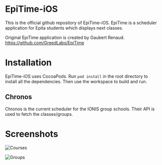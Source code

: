 # EpiTime-iOS

This is the official github repository of EpiTime-iOS.
EpiTime is a scheduler application for Epita students which displays next classes.

Original EpiTime application is created by Gaubert Renaud. https://github.com/GreedLabs/EpiTime

# Installation

EpiTime-iOS uses CocoaPods. Run `pod install` in the root directory to install all the dependencies.
Then use the workspace to build and run.

## Chronos

Chronos is the current scheduler for the IONIS group schools. Their API is used to fetch the classes/groups.

# Screenshots

![Courses](https://raw.githubusercontent.com/thegameg/EpiTime-iOS/master/doc/courses.png)

![Groups](https://raw.githubusercontent.com/thegameg/EpiTime-iOS/master/doc/groups.png)
